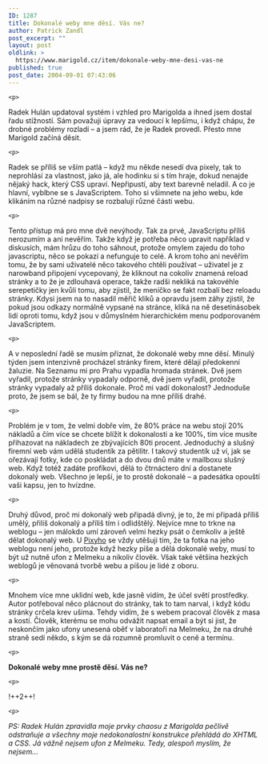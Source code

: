 ```yaml
---
ID: 1287
title: Dokonalé weby mne děsí. Vás ne?
author: Patrick Zandl
post_excerpt: ""
layout: post
oldlink: >
  https://www.marigold.cz/item/dokonale-weby-mne-desi-vas-ne
published: true
post_date: 2004-09-01 07:43:06
---
```

	<p>
Radek Hulán updatoval systém i vzhled pro Marigolda a ihned jsem dostal řadu stížností. Sám považuji úpravy za vedoucí k lepšímu, i když chápu, že drobné problémy rozladí – a jsem rád, že je Radek provedl. Přesto mne Marigold začíná děsit. </p>

	<p>
Radek se příliš se vším patlá – když mu někde nesedí dva pixely, tak to neprohlásí za vlastnost, jako já, ale hodinku si s tím hraje, dokud nenajde nějaký hack, který CSS upraví. Nepřipustí, aby text barevně neladil. A co je hlavní, vyblbne se s JavaScriptem. Toho si všimnete na jeho webu, kde klikáním na různé nadpisy se rozbalují různé části webu. </p>

	<p>
Tento přístup má pro mne dvě nevýhody. Tak za prvé, JavaScriptu příliš nerozumím a ani nevěřím. Takže když je potřeba něco upravit například v diskusích, mám hrůzu do toho sáhnout, protože omylem zajedu do toho javascriptu, něco se pokazí a nefunguje to celé. A krom toho ani nevěřím tomu, že by sami uživatelé něco takového chtěli používat – uživatel je z narowband připojení vycepovaný, že kliknout na cokoliv znamená reload stránky a to že je zdlouhavá operace, takže radši nekliká na takovéhle serepetičky jen kvůli tomu, aby zjistil, že meníčko se fakt rozbalí bez reloadu stránky. Kdysi jsem na to nasadil měřič kliků a opravdu jsem záhy zjistil, že pokud jsou odkazy normálně vypsané na stránce, kliká na ně desetinásobek lidí oproti tomu, když jsou v důmyslném hierarchickém menu podporovaném JavaScriptem. </p>

	<p>
A v neposlední řadě se musím přiznat, že dokonalé weby mne děsí. Minulý týden jsem intenzivně procházel stránky firem, které dělají předokenní žaluzie. Na Seznamu mi pro Prahu vypadla hromada stránek. Dvě jsem vyřadil, protože stránky vypadaly odporně, dvě jsem vyřadil, protože stránky vypadaly až příliš dokonale. Proč mi vadí dokonalost? Jednoduše proto, že jsem se bál, že ty firmy budou na mne příliš drahé. </p>

	<p>
Problém je v tom, že velmi dobře vím, že 80% práce na webu stojí 20% nákladů a čím více se chcete blížit k dokonalosti a ke 100%, tím více musíte přihazovat na nákladech ze zbývajících 80ti procent. Jednoduchý a slušný firemní web vám udělá studentík za pětilitr. I takový studentík už ví, jak se ořezávají fotky, kde co poskládat a do dvou dnů máte v mailboxu slušný web. Když totéž zadáte profíkovi, dělá to čtrnáctero dní a dostanete dokonalý web. Všechno je lepší, je to prostě dokonalé – a padesátka opouští vaši kapsu, jen to hvízdne. </p>

	<p>
Druhý důvod, proč mi dokonalý web připadá divný, je to, že mi připadá příliš umělý, přiliš dokonalý a příliš tím i odlidštělý. Nejvíce mne to trkne na weblogu – jen málokdo umí zároveň velmi hezky psát o čemkoliv a ještě dělat dokonalý web. U <a href="http://www.pixy.cz/">Pixyho</a> se vždy utěšuji tím, že ta fotka na jeho weblogu není jeho, protože když hezky píše a dělá dokonalé weby, musí to být už nutně ufon z Melmeku a nikoliv člověk. Však také většina hezkých weblogů je věnovaná tvorbě webu a píšou je lidé z oboru. </p>

	<p>
Mnohem více mne uklidní web, kde jasně vidím, že účel světí prostředky. Autor potřeboval něco plácnout do stránky, tak to tam narval, i když kódu stránky crčela krev ušima. Tehdy vidím, že s webem pracoval člověk z masa a kostí. Člověk, kterému se mohu odvážit napsat email a být si jist, že neskončím jako ufony unesená oběť v laboratoři na Melmeku, že na druhé straně sedí někdo, s kým se dá rozumně promluvit o ceně a termínu. </p>

	<p>
<b>Dokonalé weby mne prostě děsí. Vás ne? </b></p>

	<p>
!++2++!</p>

	<p>
<i>PS: Radek Hulán zpravidla moje prvky chaosu z Marigolda pečlivě odstraňuje a všechny moje nedokonalostní konstrukce přehládá do XHTML a CSS. Já vážně nejsem ufon z Melmeku. Tedy, alespoň myslím, že nejsem&#8230;</i>
</p>
